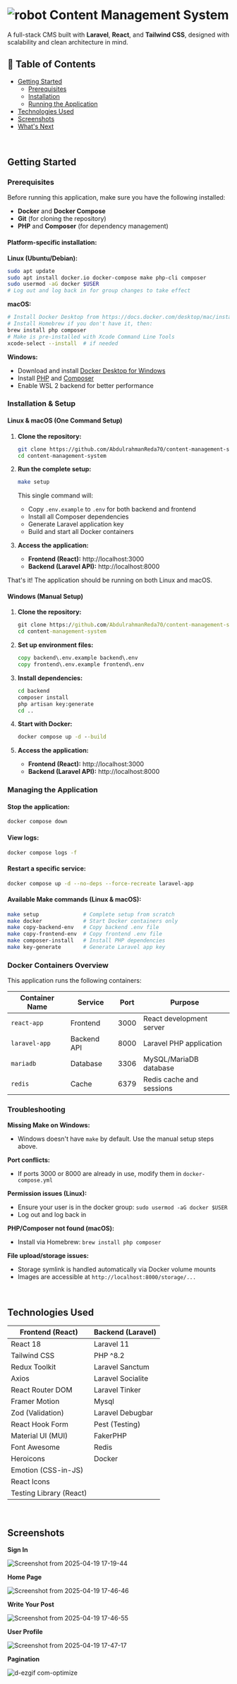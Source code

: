 # ![robot](https://github.com/user-attachments/assets/9b32a962-6b4d-4b90-bfc5-0a004ee0e04f) Content Management System

A full-stack CMS built with **Laravel**, **React**, and **Tailwind CSS**, designed with scalability and clean architecture in mind.

## 📘 Table of Contents

- [Getting Started](#getting-started)
  - [Prerequisites](#prerequisites)
  - [Installation](#installation)
  - [Running the Application](#running-the-application)
- [Technologies Used](#technologies-used)
- [Screenshots](#screenshots)
- [What's Next](#whats-next)

<br>

## Getting Started

### Prerequisites

Before running this application, make sure you have the following installed:

- **Docker** and **Docker Compose**
- **Git** (for cloning the repository)
- **PHP** and **Composer** (for dependency management)

#### Platform-specific installation:

**Linux (Ubuntu/Debian):**

```bash
sudo apt update
sudo apt install docker.io docker-compose make php-cli composer
sudo usermod -aG docker $USER
# Log out and log back in for group changes to take effect
```

**macOS:**

```bash
# Install Docker Desktop from https://docs.docker.com/desktop/mac/install/
# Install Homebrew if you don't have it, then:
brew install php composer
# Make is pre-installed with Xcode Command Line Tools
xcode-select --install  # if needed
```

**Windows:**

- Download and install [Docker Desktop for Windows](https://docs.docker.com/desktop/windows/install/)
- Install [PHP](https://www.php.net/downloads) and [Composer](https://getcomposer.org/download/)
- Enable WSL 2 backend for better performance

### Installation & Setup

#### Linux & macOS (One Command Setup)

1. **Clone the repository:**

   ```bash
   git clone https://github.com/AbdulrahmanReda70/content-management-system.git
   cd content-management-system
   ```

2. **Run the complete setup:**

   ```bash
   make setup
   ```

   This single command will:

   - Copy `.env.example` to `.env` for both backend and frontend
   - Install all Composer dependencies
   - Generate Laravel application key
   - Build and start all Docker containers

3. **Access the application:**
   - **Frontend (React):** http://localhost:3000
   - **Backend (Laravel API):** http://localhost:8000

That's it! The application should be running on both Linux and macOS.

#### Windows (Manual Setup)

1. **Clone the repository:**

   ```cmd
   git clone https://github.com/AbdulrahmanReda70/content-management-system.git
   cd content-management-system
   ```

2. **Set up environment files:**

   ```cmd
   copy backend\.env.example backend\.env
   copy frontend\.env.example frontend\.env
   ```

3. **Install dependencies:**

   ```cmd
   cd backend
   composer install
   php artisan key:generate
   cd ..
   ```

4. **Start with Docker:**

   ```cmd
   docker compose up -d --build
   ```

5. **Access the application:**
   - **Frontend (React):** http://localhost:3000
   - **Backend (Laravel API):** http://localhost:8000

### Managing the Application

#### Stop the application:

```bash
docker compose down
```

#### View logs:

```bash
docker compose logs -f
```

#### Restart a specific service:

```bash
docker compose up -d --no-deps --force-recreate laravel-app
```

#### Available Make commands (Linux & macOS):

```bash
make setup              # Complete setup from scratch
make docker             # Start Docker containers only
make copy-backend-env   # Copy backend .env file
make copy-frontend-env  # Copy frontend .env file
make composer-install   # Install PHP dependencies
make key-generate       # Generate Laravel app key
```

### Docker Containers Overview

This application runs the following containers:

| Container Name | Service | Port | Purpose |
|----------------|---------|------|---------|
| `react-app` | Frontend | 3000 | React development server |
| `laravel-app` | Backend API | 8000 | Laravel PHP application |
| `mariadb` | Database | 3306 | MySQL/MariaDB database |
| `redis` | Cache | 6379 | Redis cache and sessions |

### Troubleshooting

**Missing Make on Windows:**

- Windows doesn't have `make` by default. Use the manual setup steps above.

**Port conflicts:**

- If ports 3000 or 8000 are already in use, modify them in `docker-compose.yml`

**Permission issues (Linux):**

- Ensure your user is in the docker group: `sudo usermod -aG docker $USER`
- Log out and log back in

**PHP/Composer not found (macOS):**

- Install via Homebrew: `brew install php composer`

**File upload/storage issues:**

- Storage symlink is handled automatically via Docker volume mounts
- Images are accessible at `http://localhost:8000/storage/...`

<br>

## Technologies Used

| **Frontend (React)**    | **Backend (Laravel)** |
| ----------------------- | --------------------- |
| React 18                | Laravel 11            |
| Tailwind CSS            | PHP ^8.2              |
| Redux Toolkit           | Laravel Sanctum       |
| Axios                   | Laravel Socialite     |
| React Router DOM        | Laravel Tinker        |
| Framer Motion           | Mysql                 |
| Zod (Validation)        | Laravel Debugbar      |
| React Hook Form         | Pest (Testing)        |
| Material UI (MUI)       | FakerPHP              |
| Font Awesome            | Redis                 |
| Heroicons               | Docker                |
| Emotion (CSS-in-JS)     |                       |
| React Icons             |                       |
| Testing Library (React) |                       |

<br>

## Screenshots

**Sign In**

![Screenshot from 2025-04-19 17-19-44](https://github.com/user-attachments/assets/399676be-b426-4d59-a144-9c5c7c7f4a62)

**Home Page**

![Screenshot from 2025-04-19 17-46-46](https://github.com/user-attachments/assets/bf5f5b62-d9e6-4f76-9129-5724df3bef83)

**Write Your Post**

![Screenshot from 2025-04-19 17-46-55](https://github.com/user-attachments/assets/65668ffc-970b-42d8-93c9-f5c850b07644)

**User Profile**

![Screenshot from 2025-04-19 17-47-17](https://github.com/user-attachments/assets/d04e6ff2-fb3d-4427-b4b2-7c9415179383)

**Pagination**

![d-ezgif com-optimize](https://github.com/user-attachments/assets/72017e00-fdcb-4101-b382-3513c44e9424)
